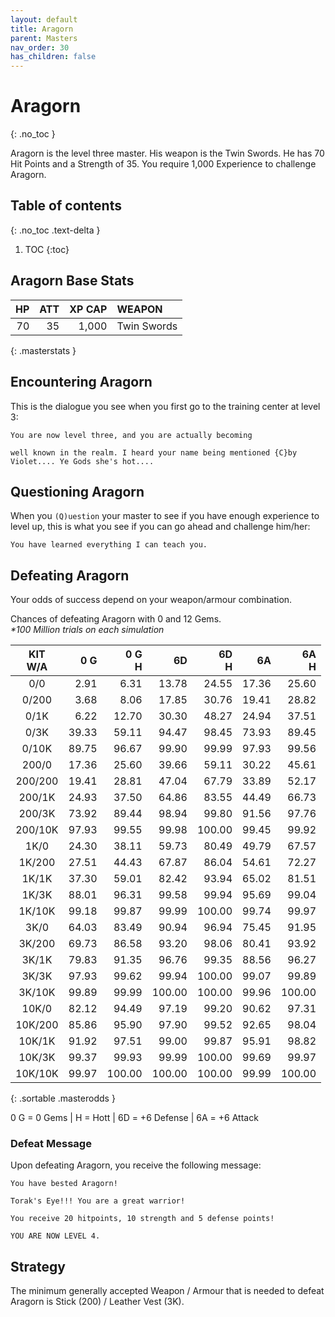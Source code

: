 ```yaml
---
layout: default
title: Aragorn
parent: Masters
nav_order: 30
has_children: false
---
```

# Aragorn
{: .no_toc }

Aragorn is the level three master. His weapon is the Twin Swords. He has 70 Hit Points and a Strength of 35. You require 1,000 Experience to challenge Aragorn.

## Table of contents
{: .no_toc .text-delta }

1. TOC
{:toc}

## Aragorn Base Stats

| HP | ATT | XP CAP | WEAPON      | 
|---:|----:|-------:|:------------|
| 70 |  35 |  1,000 | Twin Swords | 
{: .masterstats }
  
## Encountering Aragorn

This is the dialogue you see when you first go to the training center at level 3:
```
You are now level three, and you are actually becoming

well known in the realm. I heard your name being mentioned {C}by Violet.... Ye Gods she's hot....
```

## Questioning Aragorn

When you `(Q)uestion` your master to see if you have enough experience to level up, this is what you see if you can go ahead and challenge him/her:
```
You have learned everything I can teach you.
```

## Defeating Aragorn

Your odds of success depend on your weapon/armour combination.

Chances of defeating Aragorn with 0 and 12 Gems.<br><span class="oddsinfo">*\*100 Million trials on each simulation*</span>

| KIT<br>W/A | 0 G<br> | 0 G<br>H | 6D<br> | 6D<br>H | 6A<br> | 6A<br>H |
|:----------:|--------:|---------:|-------:|--------:|-------:|--------:|
| 0/0        |    2.91 |     6.31 |  13.78 |   24.55 |  17.36 |   25.60 |
| 0/200      |    3.68 |     8.06 |  17.85 |   30.76 |  19.41 |   28.82 |
| 0/1K       |    6.22 |    12.70 |  30.30 |   48.27 |  24.94 |   37.51 |
| 0/3K       |   39.33 |    59.11 |  94.47 |   98.45 |  73.93 |   89.45 |
| 0/10K      |   89.75 |    96.67 |  99.90 |   99.99 |  97.93 |   99.56 |
| 200/0      |   17.36 |    25.60 |  39.66 |   59.11 |  30.22 |   45.61 |
| 200/200    |   19.41 |    28.81 |  47.04 |   67.79 |  33.89 |   52.17 |
| 200/1K     |   24.93 |    37.50 |  64.86 |   83.55 |  44.49 |   66.73 |
| 200/3K     |   73.92 |    89.44 |  98.94 |   99.80 |  91.56 |   97.76 |
| 200/10K    |   97.93 |    99.55 |  99.98 |  100.00 |  99.45 |   99.92 |
| 1K/0       |   24.30 |    38.11 |  59.73 |   80.49 |  49.79 |   67.57 |
| 1K/200     |   27.51 |    44.43 |  67.87 |   86.04 |  54.61 |   72.27 |
| 1K/1K      |   37.30 |    59.01 |  82.42 |   93.94 |  65.02 |   81.51 |
| 1K/3K      |   88.01 |    96.31 |  99.58 |   99.94 |  95.69 |   99.04 |
| 1K/10K     |   99.18 |    99.87 |  99.99 |  100.00 |  99.74 |   99.97 |
| 3K/0       |   64.03 |    83.49 |  90.94 |   96.94 |  75.45 |   91.95 |
| 3K/200     |   69.73 |    86.58 |  93.20 |   98.06 |  80.41 |   93.92 |
| 3K/1K      |   79.83 |    91.35 |  96.76 |   99.35 |  88.56 |   96.27 |
| 3K/3K      |   97.93 |    99.62 |  99.94 |  100.00 |  99.07 |   99.89 |
| 3K/10K     |   99.89 |    99.99 | 100.00 |  100.00 |  99.96 |  100.00 |
| 10K/0      |   82.12 |    94.49 |  97.19 |   99.20 |  90.62 |   97.31 |
| 10K/200    |   85.86 |    95.90 |  97.90 |   99.52 |  92.65 |   98.04 |
| 10K/1K     |   91.92 |    97.51 |  99.00 |   99.87 |  95.91 |   98.82 |
| 10K/3K     |   99.37 |    99.93 |  99.99 |  100.00 |  99.69 |   99.97 |
| 10K/10K    |   99.97 |   100.00 | 100.00 |  100.00 |  99.99 |  100.00 |
{: .sortable .masterodds }
  
<span class="masteroddsfooter">0 G = 0 Gems | H = Hott | 6D = +6 Defense | 6A = +6 Attack</span>

### Defeat Message

Upon defeating Aragorn, you receive the following message:
```
You have bested Aragorn!

Torak's Eye!!! You are a great warrior!

You receive 20 hitpoints, 10 strength and 5 defense points!

YOU ARE NOW LEVEL 4.
```

## Strategy

The minimum generally accepted Weapon / Armour that is needed to defeat Aragorn is Stick (200) / Leather Vest (3K).
